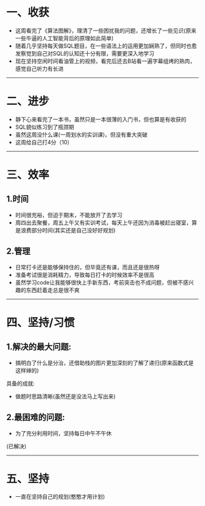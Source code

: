 # 一、收获

- 这周看完了《算法图解》，理清了一些困扰我的问题，还增长了一些见识(原来一些牛逼的人工智能背后的原理如此简单)
- 随着几乎坚持每天做SQL题目，在一些语法上的运用更加娴熟了，但同时也愈发察觉到自己对SQL的认知还十分有限，需要更深入地学习
- 现在坚持空闲时间看油管上的视频，看完后还去B站看一遍字幕组烤的熟肉，感觉自己听力有长进

****









# 二、进步

- 静下心来看完了一本书，虽然只是一本很薄的入门书，但也算是有收获的
- SQL貌似练习到了瓶颈期
- 虽然这周没什么课(一周划水的实训课)，但没有重大突破
- 这周给自己打4分（10）

****



















# 三、效率



## 1.时间

- 时间很充裕，但迫于期末，不能放开了去学习
- 周四出去聚餐，周五上午又有实训考试，每天上午还因为消毒被赶出寝室，算是浪费部分时间(其实还是自己没好好规划)





## 2.管理

- 日常打卡还是能够保持住的，但毕竟还有课，而且还是很热呀
- 准备考试很是消耗精力，导致每日打卡的时候效率不是很高
- 虽然学习code让我能够很快上手新东西，考前突击也不成问题，但被不感兴趣的东西赶着走总是很不爽

****















# 四、坚持/习惯



## 1.解决的最大问题:

- 搞明白了什么是分治，还借助栈的图片更加深刻的了解了递归(原来函数式是这样婶的)



具备的成就:

- 做题时思路清晰(虽然还是没法马上写出来)







## 2.最困难的问题:

- 为了充分利用时间，坚持每日中午不午休

(已解决)

****

















# 五、坚持

- 一直在坚持自己的规划(憨憨才用计划)













